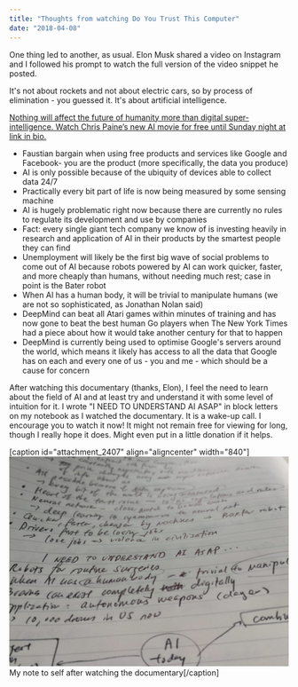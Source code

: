 ```yaml
---
title: "Thoughts from watching Do You Trust This Computer"
date: "2018-04-08"
---
```


One thing led to another, as usual. Elon Musk shared a video on Instagram and I followed his prompt to watch the full version of the video snippet he posted.

It's not about rockets and not about electric cars, so by process of elimination - you guessed it. It's about artificial intelligence.

[Nothing will affect the future of humanity more than digital super-intelligence. Watch Chris Paine’s new AI movie for free until Sunday night at link in bio.](https://www.instagram.com/p/BhN3LkNAfv6/)

- Faustian bargain when using free products and services like Google and Facebook- you are the product (more specifically, the data you produce)
- AI is only possible because of the ubiquity of devices able to collect data 24/7
- Practically every bit part of life is now being measured by some sensing machine
- AI is hugely problematic right now because there are currently no rules to regulate its development and use by companies
- Fact: every single giant tech company we know of is investing heavily in research and application of AI in their products by the smartest people they can find
- Unemployment will likely be the first big wave of social problems to come out of AI because robots powered by AI can work quicker, faster, and more cheaply than humans, without needing much rest; case in point is the Bater robot
- When AI has a human body, it will be trivial to manipulate humans (we are not so sophisticated, as Jonathan Nolan said)
- DeepMind can beat all Atari games within minutes of training and has now gone to beat the best human Go players when The New York Times had a piece about how it would take another century for that to happen
- DeepMind is currently being used to optimise Google's servers around the world, which means it likely has access to all the data that Google has on each and every one of us - you and me - which should be a cause for concern

After watching this documentary (thanks, Elon), I feel the need to learn about the field of AI and at least try and understand it with some level of intuition for it. I wrote "I NEED TO UNDERSTAND AI ASAP" in block letters on my notebook as I watched the documentary. It is a wake-up call. I encourage you to watch it now! It might not remain free for viewing for long, though I really hope it does. Might even put in a little donation if it helps.

\[caption id="attachment\_2407" align="aligncenter" width="840"\]![I need to understand artificial intelligence notes](images/artificial-intelligence-documentary-notes-1024x768.jpg) My note to self after watching the documentary\[/caption\]
